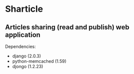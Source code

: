 <h1>Sharticle</h1>
<h2>Articles sharing (read and publish) web application</h2>

<p>Dependencies:</p>
<ul>
 <li>django (2.0.3)</li>
 <li>python-memcached (1.59)</li>
 <li>djongo (1.2.23)</li>
</ul>